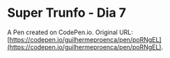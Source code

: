 # Super Trunfo - Dia 7

A Pen created on CodePen.io. Original URL: [https://codepen.io/guilhermeproenca/pen/poRNgEL](https://codepen.io/guilhermeproenca/pen/poRNgEL).


